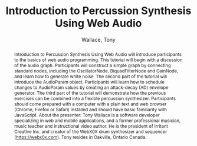 --- 
title: "Introduction to Percussion Synthesis Using Web Audio" 
abstract: "Introduction to Percussion Synthesis Using Web Audio will introduce participants to the basics of web audio programming. This tutorial will begin with a discussion of the audio graph. Participants will construct a simple graph by connecting standard nodes, including the OscillatorNode, BiquadFilterNode and GainNode, and learn how to generate white noise. The second part of the tutorial will introduce the AudioParam object. Participants will learn how to schedule changes to AudioParam values by creating an attack-decay (AD) envelope generator. The third part of the tutorial will demonstrate how the previous exercises can be combined into a flexible percussion synthesizer. Participants should come prepared with a computer with a plain text and web browser (Chrome, Firefox or Safari) installed and should have basic familiarity with JavaScript. About the presenter: Tony Wallace is a software developer specializing in web and mobile applications, and a former professional musician, music teacher and instructional video author. He is the president of Irritant Creative Inc. and creator of the WebX0X drum synthesizer and sequencer (https://webx0x.com). Tony resides in Oakville, Ontario Canada." 
address: "Atlanta, Georgia" 
author: "Wallace, Tony"
webAuthor: "Tony Wallace" 
booktitle: "Proceedings of the International Web Audio Conference" 
editor: "Freeman, Jason and Lerch, Alexander and Paradis, Matthew" 
month: "Proceedings of the International Web Audio Conference"
pages: "" 
publisher: "Georgia Tech" 
series: "WAC '16"
type: "Tutorial"  
year: "2016" 
id: "2016_EA_tut5" 
tags: year2016
media: none 
pdflink: /_data/papers/pdf/2016/2016_tut5.pdf
ISSN: 2663-5844
---